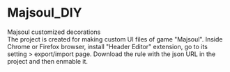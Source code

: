 # Majsoul_DIY
Majsoul customized decorations<br>
The project is created for making custom UI files of game "Majsoul".
Inside Chrome or Firefox browser, install "Header Editor" extension, go to its setting > export/import page. Download the rule with the json URL in the project and then enmable it.
